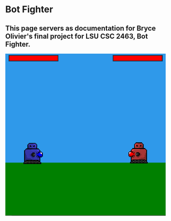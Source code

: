 # Bot Fighter
## This page servers as documentation for Bryce Olivier's final project for LSU CSC 2463, Bot Fighter.

![Image of game being played](https://github.com/Brythe40/Brythe40.github.io/blob/main/assets/game.PNG)
